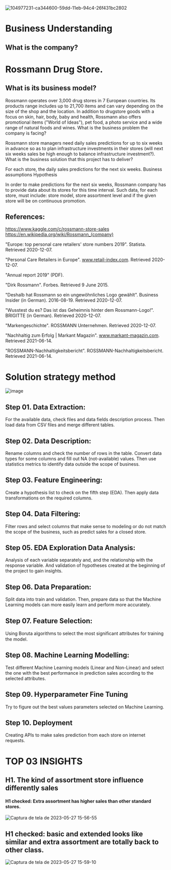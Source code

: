 ![104977231-ca344600-59dd-11eb-94c4-26f431bc2802](https://github.com/ehgeraldo/Rossmann_Store_Sales/assets/58346288/27599405-61d6-425c-bd55-d2dfc960b20c)


# Business Understanding

## What is the company?

# Rossmann Drug Store.
## What is its business model?

Rossmann operates over 3,000 drug stores in 7 European countries. Its products range includes up to 21,700 items and can vary depending on the size of the shop and the location. In addition to drugstore goods with a focus on skin, hair, body, baby and health, Rossmann also offers promotional items ("World of Ideas"), pet food, a photo service and a wide range of natural foods and wines. What is the business problem the company is facing?

Rossmann store managers need daily sales predictions for up to six weeks in advance so as to plan infrastructure investments in their stores (will next six weeks sales be high enough to balance infrastructure investment?). What is the business solution that this project has to deliver?

For each store, the daily sales predictions for the next six weeks.
Business assumptions
Hypothesis

In order to make predictions for the next six weeks, Rossmann company has to provide data about its stores for this time interval. Such data, for each store, must include: store model, store assortment level and if the given store will be on continuous promotion.

## References:

https://www.kaggle.com/c/rossmann-store-sales https://en.wikipedia.org/wiki/Rossmann_(company)

"Europe: top personal care retailers' store numbers 2019". Statista. Retrieved 2020-12-07.

"Personal Care Retailers in Europe". www.retail-index.com. Retrieved 2020-12-07.

"Annual report 2019" (PDF).

"Dirk Rossmann". Forbes. Retrieved 9 June 2015.

"Deshalb hat Rossmann so ein ungewöhnliches Logo gewählt". Business Insider (in German). 2016-08-19. Retrieved 2020-12-07.

"Wusstest du es? Das ist das Geheimnis hinter dem Rossmann-Logo!". BRIGITTE (in German). Retrieved 2020-12-07.

"Markengeschichte". ROSSMANN Unternehmen. Retrieved 2020-12-07.

"Nachhaltig zum Erfolg | Markant Magazin". www.markant-magazin.com. Retrieved 2021-06-14.

"ROSSMANN-Nachhaltigkeitsbericht". ROSSMANN-Nachhaltigkeitsbericht. Retrieved 2021-06-14.

# Solution strategy method
![image](https://user-images.githubusercontent.com/58346288/224571421-ee98ac7f-5ce8-4300-95d0-a60b8bd8b995.png)




##  Step 01. Data Extraction:
For the available data, check files and data fields description process. Then load data from CSV files and merge different tables.

##  Step 02. Data Description:
Rename columns and check the number of rows in the table. Convert data types for some columns and fill out NA (not-available) values. Then use statistics metrics to identify data outside the scope of business.

##  Step 03. Feature Engineering:
Create a hypothesis list to check on the fifth step (EDA). Then apply data transformations on the required columns.

##  Step 04. Data Filtering:
Filter rows and select columns that make sense to modeling or do not match the scope of the business, such as predict sales for a closed store.

## Step 05. EDA Exploration Data Analysis:
Analysis of each variable separately and, and the relationship with the response variable. And validation of hypotheses created at the beginning of the project to gain insights.

##  Step 06. Data Preparation:
Split data into train and validation. Then, prepare data so that the Machine Learning models can more easily learn and perform more accurately.

##  Step 07. Feature Selection:
Using Boruta algorithms to select the most signiﬁcant attributes for training the model.

##  Step 08. Machine Learning Modelling:
Test different Machine Learning models (Linear and Non-Linear) and select the one with the best performance in prediction sales according to the selected attributes.

##  Step 09. Hyperparameter Fine Tuning
Try to figure out the best values parameters selected on Machine Learning.

## Step 10. Deployment
Creating APIs to make sales prediction from each store on internet requests.

# TOP 03 INSIGHTS
## H1. The kind of assortment store influence differently sales
#### H1 checked: Extra assortment has higher sales than other standard stores.
![Captura de tela de 2023-05-27 15-56-55](https://github.com/ehgeraldo/Rossmann_Store_Sales/assets/58346288/c6f11150-ef2f-4532-966b-4991a56b27aa)
## H1 checked: basic and extended looks like similar and extra assortment are totally back to other class.
![Captura de tela de 2023-05-27 15-59-10](https://github.com/ehgeraldo/Rossmann_Store_Sales/assets/58346288/61e3a1af-0190-4766-bbda-2df495997e92)






